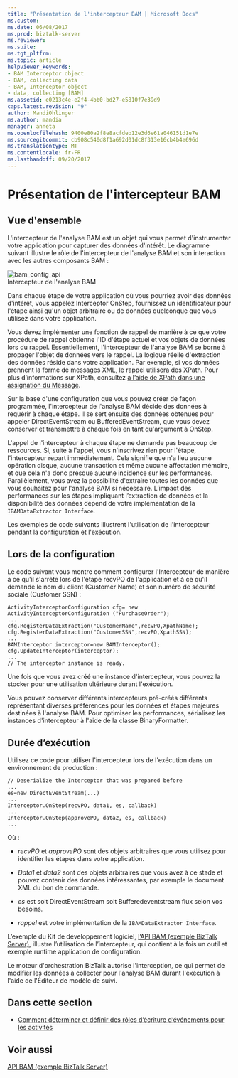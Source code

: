 ```yaml
---
title: "Présentation de l'intercepteur BAM | Microsoft Docs"
ms.custom: 
ms.date: 06/08/2017
ms.prod: biztalk-server
ms.reviewer: 
ms.suite: 
ms.tgt_pltfrm: 
ms.topic: article
helpviewer_keywords:
- BAM Interceptor object
- BAM, collecting data
- BAM, Interceptor object
- data, collecting [BAM]
ms.assetid: e0213c4e-e2f4-4bb0-bd27-e5810f7e39d9
caps.latest.revision: "9"
author: MandiOhlinger
ms.author: mandia
manager: anneta
ms.openlocfilehash: 9400e80a2f8e8acfdeb12e3d6e61a046151d1e7e
ms.sourcegitcommit: cb908c540d8f1a692d01dc8f313e16cb4b4e696d
ms.translationtype: MT
ms.contentlocale: fr-FR
ms.lasthandoff: 09/20/2017
---
```

# <a name="what-is-the-bam-interceptor"></a>Présentation de l'intercepteur BAM
## <a name="overview"></a>Vue d'ensemble 

L'intercepteur de l'analyse BAM est un objet qui vous permet d'instrumenter votre application pour capturer des données d'intérêt. Le diagramme suivant illustre le rôle de l'intercepteur de l'analyse BAM et son interaction avec les autres composants BAM :  
  
 ![](../core/media/bam-config-api.gif "bam_config_api")  
Intercepteur de l'analyse BAM  
  
 Dans chaque étape de votre application où vous pourriez avoir des données d'intérêt, vous appelez Interceptor OnStep, fournissez un identificateur pour l'étape ainsi qu'un objet arbitraire ou de données quelconque que vous utilisez dans votre application.  
  
 Vous devez implémenter une fonction de rappel de manière à ce que votre procédure de rappel obtienne l'ID d'étape actuel et vos objets de données lors du rappel. Essentiellement, l'intercepteur de l'analyse BAM se borne à propager l'objet de données vers le rappel. La logique réelle d'extraction des données réside dans votre application. Par exemple, si vos données prennent la forme de messages XML, le rappel utilisera des XPath. Pour plus d’informations sur XPath, consultez [à l’aide de XPath dans une assignation du Message](../core/using-xpaths-in-message-assignments.md).  
  
 Sur la base d'une configuration que vous pouvez créer de façon programmée, l'intercepteur de l'analyse BAM décide des données à requérir à chaque étape. Il se sert ensuite des données obtenues pour appeler DirectEventStream ou BufferedEventStream, que vous devez conserver et transmettre à chaque fois en tant qu'argument à OnStep.  
  
 L'appel de l'intercepteur à chaque étape ne demande pas beaucoup de ressources. Si, suite à l'appel, vous n'inscrivez rien pour l'étape, l'intercepteur repart immédiatement. Cela signifie que n'a lieu aucune opération disque, aucune transaction et même aucune affectation mémoire, et que cela n'a donc presque aucune incidence sur les performances. Parallèlement, vous avez la possibilité d'extraire toutes les données que vous souhaitez pour l'analyse BAM si nécessaire. L’impact des performances sur les étapes impliquant l’extraction de données et la disponibilité des données dépend de votre implémentation de la `IBAMDataExtractor Interface`.  
  
 Les exemples de code suivants illustrent l'utilisation de l'intercepteur pendant la configuration et l'exécution.  
  
## <a name="configuration-time"></a>Lors de la configuration  
 Le code suivant vous montre comment configurer l'Intercepteur de manière à ce qu'il s'arrête lors de l'étape recvPO de l'application et à ce qu'il demande le nom du client (Customer Name) et son numéro de sécurité sociale (Customer SSN) :  
  
```  
ActivityInterceptorConfiguration cfg= new ActivityInterceptorConfiguration ("PurchaseOrder");  
...  
cfg.RegisterDataExtraction("CustomerName",recvPO,XpathName);  
cfg.RegisterDataExtraction("CustomerSSN",recvPO,XpathSSN);  
...  
BAMInterceptor interceptor=new BAMInterceptor();  
cfg.UpdateInterceptor(interceptor);  
...  
// The interceptor instance is ready.  
```  
  
 Une fois que vous avez créé une instance d'intercepteur, vous pouvez la stocker pour une utilisation ultérieure durant l'exécution.  
  
 Vous pouvez conserver différents intercepteurs pré-créés différents représentant diverses préférences pour les données et étapes majeures destinées à l'analyse BAM. Pour optimiser les performances, sérialisez les instances d'intercepteur à l'aide de la classe BinaryFormatter.  
  
## <a name="run-time"></a>Durée d’exécution  
 Utilisez ce code pour utiliser l'intercepteur lors de l'exécution dans un environnement de production :  
  
```  
// Deserialize the Interceptor that was prepared before  
...  
es=new DirectEventStream(...)  
...  
Interceptor.OnStep(recvPO, data1, es, callback)  
...  
Interceptor.OnStep(approvePO, data2, es, callback)  
...  
```  
  
 Où :  
  
-   *recvPO* et *approvePO* sont des objets arbitraires que vous utilisez pour identifier les étapes dans votre application.  
  
-   *Data1* et *data2* sont des objets arbitraires que vous avez à ce stade et pouvez contenir des données intéressantes, par exemple le document XML du bon de commande.  
  
-   *es* est soit DirectEventStream soit Bufferedeventstream flux selon vos besoins.  
  
-   *rappel* est votre implémentation de la `IBAMDataExtractor Interface`.  
  
 L’exemple du Kit de développement logiciel, [l’API BAM (exemple BizTalk Server)](../core/bam-api-biztalk-server-sample.md), illustre l’utilisation de l’intercepteur, qui contient à la fois un outil et exemple runtime application de configuration.  
  
 Le moteur d'orchestration BizTalk autorise l'interception, ce qui permet de modifier les données à collecter pour l'analyse BAM durant l'exécution à l'aide de l'Éditeur de modèle de suivi.  
  
## <a name="in-this-section"></a>Dans cette section  
  
-   [Comment déterminer et définir des rôles d’écriture d’événements pour les activités](../core/how-to-determine-and-set-event-writer-roles-for-activities.md)  
  
## <a name="see-also"></a>Voir aussi  
 [API BAM (exemple BizTalk Server)](../core/bam-api-biztalk-server-sample.md)